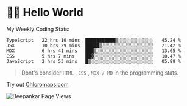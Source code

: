 # 👋🏽 Hello World 

<!--![Deepankar's github stats](https://github-readme-stats.vercel.app/api?username=Deep-Codes&count_private=true&show_icons=true&theme=radical)-->
My Weekly Coding Stats:

<!--START_SECTION:waka-->
```text
TypeScript   22 hrs 10 mins  ███████████▒░░░░░░░░░░░░░   45.24 % 
JSX          10 hrs 29 mins  █████▒░░░░░░░░░░░░░░░░░░░   21.42 % 
MDX          6 hrs 41 mins   ███▒░░░░░░░░░░░░░░░░░░░░░   13.65 % 
CSS          5 hrs 7 mins    ██▓░░░░░░░░░░░░░░░░░░░░░░   10.47 % 
JavaScript   2 hrs 53 mins   █▒░░░░░░░░░░░░░░░░░░░░░░░   05.89 % 
```
<!--END_SECTION:waka-->

> Dont's consider `HTML` , `CSS` , `MDX / MD` in the programming stats.

Try out [Chloromaps.com](https://www.chloromaps.com/)

<p align="left"> <img src="https://komarev.com/ghpvc/?username=Deep-Codes&label=Views&color=blue&style=plastic" alt="Deepankar Page Views" /> </p>
